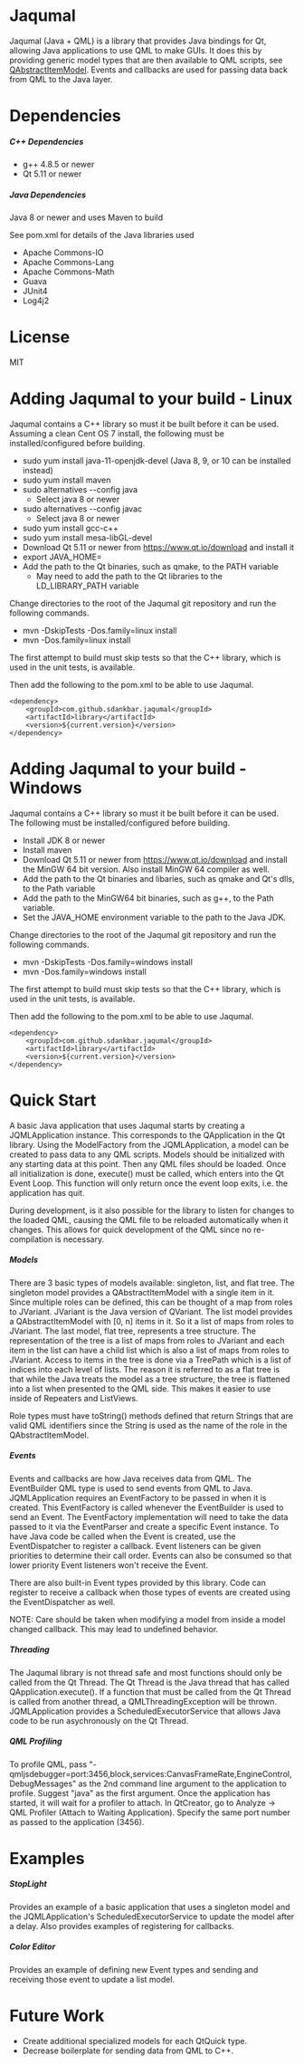 # Jaqumal

Jaqumal (Java + QML) is a library that provides Java bindings for Qt, allowing Java applications to use QML to make GUIs. 
It does this by providing generic model types that are then available to QML scripts, see [QAbstractItemModel](http://doc.qt.io/qt-5/qabstractitemmodel.html).  Events and callbacks are used for passing data back from QML to the Java layer.

# Dependencies

##### C++ Dependencies

* g++ 4.8.5 or newer
* Qt 5.11 or newer

##### Java Dependencies

Java 8 or newer and uses Maven to build

See pom.xml for details of the Java libraries used

* Apache Commons-IO
* Apache Commons-Lang
* Apache Commons-Math
* Guava
* JUnit4
* Log4j2

# License

MIT

# Adding Jaqumal to your build - Linux

Jaqumal contains a C++ library so must it be built before it can be used.  Assuming a clean Cent OS 7 install, the
following must be installed/configured before building.

* sudo yum install java-11-openjdk-devel (Java 8, 9, or 10 can be installed instead)
* sudo yum install maven
* sudo alternatives --config java
     * Select java 8 or newer
* sudo alternatives --config javac
     * Select java 8 or newer
* sudo yum install gcc-c++
* sudo yum install mesa-libGL-devel
* Download Qt 5.11 or newer from https://www.qt.io/download and install it
* export JAVA_HOME=<path to JDK>
* Add the path to the Qt binaries, such as qmake, to the PATH variable
     * May need to add the path to the Qt libraries to the LD_LIBRARY_PATH variable 

Change directories to the root of the Jaqumal git repository and run the following commands.

- mvn -DskipTests -Dos.family=linux install
- mvn -Dos.family=linux install

The first attempt to build must skip tests so that the C++ library, which is used in the unit tests, is available.

Then add the following to the pom.xml to be able to use Jaqumal.


```
<dependency>
	<groupId>com.github.sdankbar.jaqumal</groupId>
	<artifactId>library</artifactId>
	<version>${current.version}</version>
</dependency>
```
 
# Adding Jaqumal to your build - Windows

Jaqumal contains a C++ library so must it be built before it can be used.  The
following must be installed/configured before building.

* Install JDK 8 or newer
* Install maven
* Download Qt 5.11 or newer from https://www.qt.io/download and install the MinGW 64 bit version.  Also install MinGW 64 compiler as well.
* Add the path to the Qt binaries and libaries, such as qmake and Qt's dlls, to the Path variable
* Add the path to the MinGW64 bit binaries, such as g++, to the Path variable.
* Set the JAVA_HOME environment variable to the path to the Java JDK.

Change directories to the root of the Jaqumal git repository and run the following commands.

- mvn -DskipTests -Dos.family=windows install
- mvn -Dos.family=windows install

The first attempt to build must skip tests so that the C++ library, which is used in the unit tests, is available.

Then add the following to the pom.xml to be able to use Jaqumal.


```
<dependency>
	<groupId>com.github.sdankbar.jaqumal</groupId>
	<artifactId>library</artifactId>
	<version>${current.version}</version>
</dependency>
```
 

# Quick Start

A basic Java application that uses Jaqumal starts by creating a JQMLApplication instance.  This corresponds to the QApplication in the
Qt library.  Using the ModelFactory from the JQMLApplication, a model can be created to pass data to any QML scripts.  Models should be initialized with any starting data at this point.  Then any QML files should be loaded.  Once all initialization is done, execute()
must be called, which enters into the Qt Event Loop.  This function will only return once the event loop exits, i.e. the application has quit.

During development, is it also possible for the library to listen for changes to the loaded QML, causing the QML file to be reloaded automatically when it changes.  This allows for quick development of the QML since no re-compilation is necessary.

##### Models

There are 3 basic types of models available: singleton, list, and flat tree.  The singleton model provides a QAbstractItemModel with a single
item in it.  Since multiple roles can be defined, this can be thought of a map from roles to JVariant.  JVariant is the Java version of QVariant.  The list model provides a QAbstractItemModel with [0, n] items in it.  So it a list of maps from roles to JVariant.  The last model, flat tree, represents a tree structure.  The representation of the tree is a list of maps from roles to JVariant and each item in the list can have a child list which is also a list of maps from roles to JVariant.  Access to items in the tree is done via a TreePath which is a list of indices into each level of lists.  The reason it is referred to as a flat tree is that while the Java treats the model as a tree structure, the tree is flattened into a list when presented to the QML side.  This makes it easier to use inside of Repeaters and ListViews.

Role types must have toString() methods defined that return Strings that are valid QML identifiers since the String is used as the name of the role in the QAbstractItemModel.

##### Events

Events and callbacks are how Java receives data from QML.  The EventBuilder QML type is used to send events from QML to Java.  JQMLApplication requires an EventFactory to be passed in when it is created.  This EventFactory is called whenever the EventBuilder is used to send an Event.  The EventFactory implementation will need to take the data passed to it via the EventParser and create a specific Event instance.  To have Java code be called when the Event is created, use the EventDispatcher to register a callback.  Event listeners can be given priorities to determine their call order.  Events can also be consumed so that lower priority Event listeners won't receive the Event.

There are also built-in Event types provided by this library.  Code can register to receive a callback when those types of events are created using the EventDispatcher as well.

NOTE: Care should be taken when modifying a model from inside a model changed callback.  This may lead to undefined behavior.

##### Threading

The Jaqumal library is not thread safe and most functions should only be called from the Qt Thread.  The Qt Thread is the Java thread that has called QApplication.execute().  If a function that must be called from the Qt Thread is called from another thread, a QMLThreadingException will be thrown.  JQMLApplication provides a ScheduledExecutorService that allows Java code to be run asychronously on the Qt Thread.

##### QML Profiling

To profile QML, pass "-qmljsdebugger=port:3456,block,services:CanvasFrameRate,EngineControl,DebugMessages" as the 2nd command line argument to the application to profile.
Suggest "java" as the first argument.  Once the application has started, it will wait for a profiler to attach.  In QtCreator, go to Analyze -> QML Profiler (Attach to Waiting Application).
Specify the same port number as passed to the application (3456).

# Examples

##### StopLight

Provides an example of a basic application that uses a singleton model and the JQMLApplication's ScheduledExecutorService to update the model after a delay.  Also provides examples of registering for callbacks. 

##### Color Editor

Provides an example of defining new Event types and sending and receiving those event to update a list model.

# Future Work

* Create additional specialized models for each QtQuick type.
* Decrease boilerplate for sending data from QML to C++.
